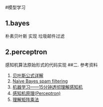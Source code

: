 ﻿#模型学习
    
1.bayes
--
  朴素贝叶斯 实现 垃圾邮件过滤
  
2.perceptron
-- 
  感知机算法原始形式的代码实现 
##二. 参考资料
 1. [贝叶斯公式详解](https://blog.csdn.net/qiuhuaizhi/article/details/41894413)
 2. [Naive Bayes spam filtering](https://en.wikipedia.org/wiki/Naive_Bayes_spam_filtering)
 3. [机器学习——15分钟透彻理解感知机](https://blog.csdn.net/yxhlfx/article/details/79093456)
 4. [感知机原理(Perceptron)](https://www.cnblogs.com/huangyc/p/9706575.html)
 5. [理解矩阵乘法](https://www.cnblogs.com/alantu2018/p/8528299.html)
